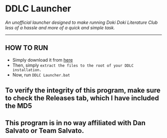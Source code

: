 # DDLC Launcher

*An unofficial launcher designed to make running Doki Doki Literature Club less of a hassle and more of a quick and simple task.*

---

## HOW TO RUN
- Simply download it from [here](https://github.com/macecailiscool/DDLC-Launcher/releases/tag/Release)
- Then, simply `extract the files to the root of your DDLC installation.`
- Now, run `DDLC Launcher.bat`

## To verify the integrity of this program, make sure to check the Releases tab, which I have included the MD5

## This program is in no way affiliated with Dan Salvato or Team Salvato.
